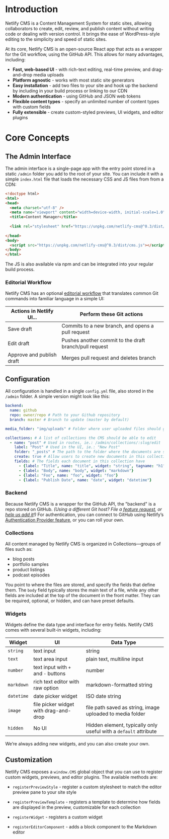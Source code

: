 # Introduction

Netlify CMS is a Content Management System for static sites, allowing collaborators to create, edit, review, and publish content without writing code or dealing with version control. It brings the ease of WordPress-style editing to the simplicity and speed of static sites.

At its core, Netlify CMS is an open-source React app that acts as a wrapper for the Git workflow, using the GitHub API. This allows for many advantages, including:

* **Fast, web-based UI** - with rich-text editing, real-time preview, and drag-and-drop media uploads
* **Platform agnostic** - works with most static site generators
* **Easy installation** - add two files to your site and hook up the backend by including in your build process or linking to our CDN
* **Modern authentication** - using GitHub and JSON web tokens
* **Flexible content types** - specify an unlimited number of content types with custom fields
* **Fully extensible** - create custom-styled previews, UI widgets, and editor plugins

# Core Concepts

## The Admin Interface

The admin interface is a single-page app with the entry point stored in a static `/admin` folder you add to the root of your site. You can include it with a simple `index.html` file that loads the necessary CSS and JS files from from a CDN:

``` html
<!doctype html>
<html>
<head>
  <meta charset="utf-8" />
  <meta name="viewport" content="width=device-width, initial-scale=1.0" />
  <title>Content Manager</title>
  
  <link rel="stylesheet" href="https://unpkg.com/netlify-cms@^0.3/dist/cms.css" />
  
</head>
<body>
  <script src="https://unpkg.com/netlify-cms@^0.3/dist/cms.js"></script>
</body>
</html>
```

The JS is also available via npm and can be integrated into your regular build process.

### Editorial Workflow

Netlify CMS has an optional [editorial workflow](https://github.com/netlify/netlify-cms/blob/master/docs/editorial_workflow.md) that translates common Git commands into familiar language in a simple UI:

Actions in Netlify UI...	| Perform these Git actions
--- | ---
Save draft | Commits to a new branch, and opens a pull request
Edit draft | Pushes another commit to the draft branch/pull request
Approve and publish draft | Merges pull request and deletes branch

## Configuration

All configuration is handled in a single `config.yml` file, also stored in the `/admin` folder. A simple version might look like this:

``` yaml
backend:
  name: github
  repo: owner/repo # Path to your Github repository
  branch: master # Branch to update (master by default)

media_folder: "img/uploads" # Folder where user uploaded files should go

collections: # A list of collections the CMS should be able to edit
  - name: "post" # Used in routes, ie.: /admin/collections/:slug/edit
    label: "Post" # Used in the UI, ie.: "New Post"
    folder: "_posts" # The path to the folder where the documents are stored
    create: true # Allow users to create new documents in this collection
    fields: # The fields each document in this collection have
      - {label: "Title", name: "title", widget: "string", tagname: "h1"}
      - {label: "Body", name: "body", widget: "markdown"}
      - {label: "Foo", name: "foo", widget: "foo"}
      - {label: "Publish Date", name: "date", widget: "datetime"}
```

### Backend

Because Netlify CMS is a wrapper for the GitHub API, the "backend" is a repo stored on GitHub. *(Using a different Git host? File a [feature request](https://github.com/netlify/netlify-cms/issues), or [help us add it](https://github.com/netlify/netlify-cms/blob/master/CONTRIBUTING.md)!)* For authentication, you can connect to GitHub using Netlify’s [Authentication Provider feature](https://www.netlify.com/docs/authentication-providers), or you can roll your own.  

### Collections

All content managed by Netlify CMS is organized in Collections—groups of files such as:

* blog posts
* portfolio samples
* product listings
* podcast episodes

You point to where the files are stored, and specify the fields that define them. The `body` field typically stores the main text of a file, while any other fields are included at the top of the document in the front matter. They can be required, optional, or hidden, and can have preset defaults. 

### Widgets

Widgets define the data type and interface for entry fields. Netlify CMS comes with several built-in widgets, including:

Widget | UI | Data Type
--- | --- | ---
`string` | text input | string
`text` | text area input | plain text, multiline input
`number` | text input with `+` and `-` buttons | number
`markdown` | rich text editor with raw option | markdown-formatted string
`datetime` | date picker widget | ISO date string
`image` | file picker widget with drag-and-drop | file path saved as string, image uploaded to media folder
`hidden` | No UI | Hidden element, typically only useful with a `default` attribute

We’re always adding new widgets, and you can also create your own.

## Customization

Netlify CMS exposes a `window.CMS` global object that you can use to register custom widgets, previews, and editor plugins. The available methods are:

* `registerPreviewStyle` - register a custom stylesheet to match the editor preview pane to your site style

* `registerPreviewTemplate` - registers a template to determine how fields are displayed in the preview, customizable for each collection

* `registerWidget` - registers a custom widget

* `registerEditorComponent` - adds a block component to the Markdown editor

